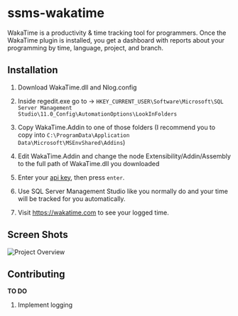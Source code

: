 ssms-wakatime
=====================

WakaTime is a productivity & time tracking tool for programmers. Once the WakaTime plugin is installed, you get a dashboard with reports about your programming by time, language, project, and branch.


Installation
------------

1. Download WakaTime.dll and Nlog.config

2. Inside regedit.exe go to -> `HKEY_CURRENT_USER\Software\Microsoft\SQL Server Management Studio\11.0_Config\AutomationOptions\LookInFolders`

3. Copy WakaTime.Addin to one of those folders (I recommend you to copy into `C:\ProgramData\Application Data\Microsoft\MSEnvShared\Addins`)

4. Edit WakaTime.Addin and change the node Extensibility/Addin/Assembly to the full path of WakaTime.dll you downloaded

5. Enter your [api key](https://wakatime.com/settings#apikey), then press `enter`.

6. Use SQL Server Management Studio like you normally do and your time will be tracked for you automatically.

7. Visit https://wakatime.com to see your logged time.


Screen Shots
------------

![Project Overview](https://wakatime.com/static/img/ScreenShots/ScreenShot-2014-10-29.png)

Contributing
------------
**TO DO**

1. Implement logging
